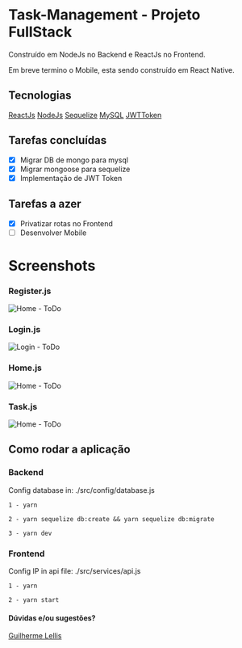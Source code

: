 # Task-Management - Projeto FullStack

Construído em NodeJs no Backend e ReactJs no Frontend.

Em breve termino o Mobile, esta sendo construído em React Native.

## Tecnologias

[ReactJs](https://pt-br.reactjs.org/)
[NodeJs](https://nodejs.org/en/)
[Sequelize](https://sequelize.org/)
[MySQL](https://dev.mysql.com/downloads/mysql/)
[JWTToken](https://jwt.io/)

## Tarefas concluídas

- [x] Migrar DB de mongo para mysql
- [x] Migrar mongoose para sequelize
- [x] Implementação de JWT Token

## Tarefas a azer

- [x] Privatizar rotas no Frontend
- [ ] Desenvolver Mobile

# Screenshots

### Register.js

![Home - ToDo](https://i.imgur.com/bjttNMt.png)

### Login.js

![Login - ToDo](https://i.imgur.com/BFhVi06.png)

### Home.js

![Home - ToDo](https://i.imgur.com/jDfDJHT.png)

### Task.js

![Home - ToDo](https://i.imgur.com/5TXUlfY.png)

## Como rodar a aplicação

### Backend
Config database in: ./src/config/database.js

```1 - yarn```

```2 - yarn sequelize db:create && yarn sequelize db:migrate```

```3 - yarn dev```

### Frontend
Config IP in api file: ./src/services/api.js

```1 - yarn```

```2 - yarn start```

#### Dúvidas e/ou sugestões? 
[Guilherme Lellis](mailto:lguilherme44@gmail.com)
